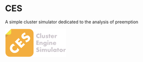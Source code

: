 # CES
A simple cluster simulator dedicated to the analysis of preemption

![logo CES](assets/logo_ces.png)
